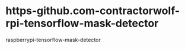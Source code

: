 # https-github.com-contractorwolf-rpi-tensorflow-mask-detector
 raspberrypi-tensorflow-mask-detector
